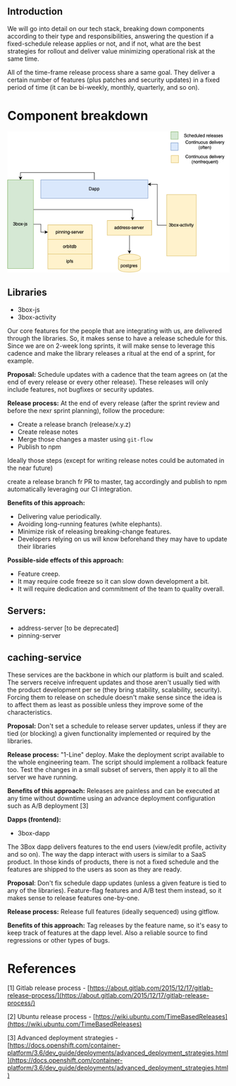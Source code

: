 ## Introduction

We will go into detail on our tech stack, breaking down components according to their type and responsibilities, answering the question if a fixed-schedule release applies or not, and if not, what are the best strategies for rollout and deliver value minimizing operational risk at the same time.

All of the time-frame release process share a same goal. They deliver a certain number of features (plus patches and security updates) in a fixed period of time (it can be bi-weekly, monthly, quarterly, and so on).

# Component breakdown

![component breakdown](./images/release_components.png)

## **Libraries**

- 3box-js
- 3box-activity

Our core features for the people that are integrating with us, are delivered through the libraries. So, it makes sense to have a release schedule for this. Since we are on 2-week long sprints, it will make sense to leverage this cadence and make the library releases a ritual at the end of a sprint, for example.

**Proposal:** Schedule updates with a cadence that the team agrees on (at the end of every release or every other release). These releases will only include features, not bugfixes or security updates.

**Release process:** At the end of every release (after the sprint review and before the nexr sprint planning), follow the procedure:

- Create a release branch (release/x.y.z)
- Create release notes
- Merge those changes a master using `git-flow`
- Publish to npm

Ideally those steps (except for writing release notes could be automated in the near future)

create a release branch fr PR to master, tag accordingly and publish to npm automatically leveraging our CI integration.

**Benefits of this approach:**

- Delivering value periodically.
- Avoiding long-running features (white elephants).
- Minimize risk of releasing breaking-change features.
- Developers relying on us will know beforehand they may have to update their libraries

**Possible-side effects of this approach:**

- Feature creep.
- It may require code freeze so it can slow down development a bit.
- It will require dedication and commitment of the team to quality overall.

## **Servers:**

- address-server [to be deprecated]
- pinning-server

## caching-service

These services are the backbone in which our platform is built and scaled. The servers receive infrequent updates and those aren't usually tied with the product development per se (they bring stability, scalability, security). Forcing them to release on schedule doesn't make sense since the idea is to affect them as least as possible unless they improve some of the characteristics.

**Proposal:** Don't set a schedule to release server updates, unless if they are tied (or blocking) a given functionality implemented or required by the libraries.

**Release process:**  "1-Line" deploy. Make the deployment script available to the whole engineering team. The script should implement a rollback feature too. Test the changes in a small subset of servers, then apply it to all the server we have running.

**Benefits of this approach:** Releases are painless and can be executed at any time without downtime using an advance deployment configuration such as A/B deployment [3]

**Dapps (frontend):**

- 3box-dapp

The 3Box dapp delivers features to the end users (view/edit profile, activity and so on). The way the dapp interact with users is similar to a SaaS product. In those kinds of products, there is not a fixed schedule and the features are shipped to the users as soon as they are ready.

**Proposal**: Don't fix schedule dapp updates (unless a given feature is tied to any of the libraries). Feature-flag features and A/B test them instead, so it makes sense to release features one-by-one.

**Release process:** Release full features (ideally sequenced) using gitflow.

**Benefits of this approach:** Tag releases by the feature name, so it's easy to keep track of features at the dapp level. Also a reliable source to find regressions or other types of bugs.

# References

[1] Gitlab release process - [https://about.gitlab.com/2015/12/17/gitlab-release-process/](https://about.gitlab.com/2015/12/17/gitlab-release-process/)

[2] Ubuntu release process -  [https://wiki.ubuntu.com/TimeBasedReleases](https://wiki.ubuntu.com/TimeBasedReleases)

[3] Advanced deployment strategies - [https://docs.openshift.com/container-platform/3.6/dev_guide/deployments/advanced_deployment_strategies.html](https://docs.openshift.com/container-platform/3.6/dev_guide/deployments/advanced_deployment_strategies.html)
